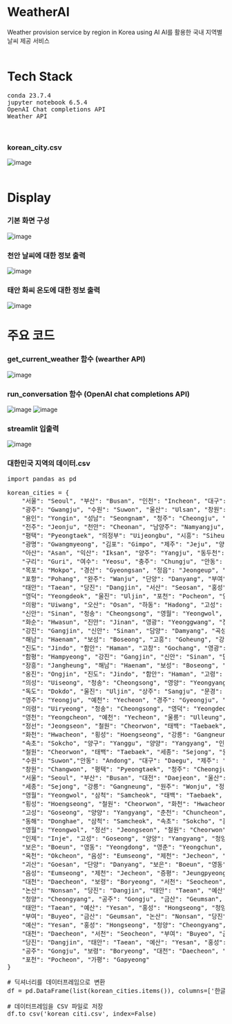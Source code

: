# WeatherAI
Weather provision service by region in Korea using AI
AI를 활용한 국내 지역별 날씨 제공 서비스
<br>
<br>

# Tech Stack
<pre>
conda 23.7.4
jupyter notebook 6.5.4
OpenAI Chat completions API
Weather API
</pre>
<br>

### korean_city.csv
![image](https://github.com/dlwnsgur9242/WeatherAI/assets/90494150/25693f4c-4cfc-448a-8b45-7d59f63f8ce4)
<br>
<br>



# Display
### 기본 화면 구성
![image](https://github.com/dlwnsgur9242/WeatherAI/assets/90494150/8f2517c9-cb33-422c-8ceb-68c9f45be5c9)
<br>

### 천안 날씨에 대한 정보 출력
![image](https://github.com/dlwnsgur9242/WeatherAI/assets/90494150/5e4f2ef0-fbda-4c06-b555-0fb9980d18e3)
<br>

### 태안 화씨 온도에 대한 정보 출력
![image](https://github.com/dlwnsgur9242/WeatherAI/assets/90494150/d397d24f-7671-452c-97c2-8e41cef8c2e9)




# 주요 코드
### get_current_weather 함수 (wearther API)
![image](https://github.com/dlwnsgur9242/WeatherAI/assets/90494150/7d78624b-80e3-48fd-a88e-c0931e095c1e)
<br>

### run_conversation 함수 (OpenAI chat completions API)
![image](https://github.com/dlwnsgur9242/WeatherAI/assets/90494150/e8a6f87b-21e1-48e9-adc2-181109e221df)
![image](https://github.com/dlwnsgur9242/WeatherAI/assets/90494150/d99bfc8a-5d10-4355-9e9a-9487732e1065)
<br>

### streamlit 입출력
![image](https://github.com/dlwnsgur9242/WeatherAI/assets/90494150/bfe1adb1-3011-4407-9e18-d524edd9678f)

### 대한민국 지역의 데이터.csv
<pre>
import pandas as pd

korean_cities = {
    "서울": "Seoul", "부산": "Busan", "인천": "Incheon", "대구": "Daegu", "대전": "Daejeon",
    "광주": "Gwangju", "수원": "Suwon", "울산": "Ulsan", "창원": "Changwon", "고양": "Goyang",
    "용인": "Yongin", "성남": "Seongnam", "청주": "Cheongju", "안산": "Ansan", "안양": "Anyang",
    "전주": "Jeonju", "천안": "Cheonan", "남양주": "Namyangju", "화성": "Hwaseong", "파주": "Paju",
    "평택": "Pyeongtaek", "의정부": "Uijeongbu", "시흥": "Siheung", "김해": "Gimhae", "구미": "Gumi",
    "광명": "Gwangmyeong", "김포": "Gimpo", "제주": "Jeju", "양산": "Yangsan", "나주": "Naju",
    "아산": "Asan", "익산": "Iksan", "양주": "Yangju", "동두천": "Dongducheon", "이천": "Icheon",
    "구리": "Guri", "여수": "Yeosu", "충주": "Chungju", "안동": "Andong", "김천": "Gimcheon",
    "목포": "Mokpo", "경산": "Gyeongsan", "정읍": "Jeongeup", "거제": "Geoje", "진주": "Jinju",
    "포항": "Pohang", "완주": "Wanju", "단양": "Danyang", "부여": "Buyeo", "보령": "Boryeong",
    "태안": "Taean", "당진": "Dangjin", "서산": "Seosan", "홍성": "Hongseong", "청양": "Cheongyang",
    "영덕": "Yeongdeok", "울진": "Uljin", "포천": "Pocheon", "양평": "Yangpyeong", "하남": "Hanam",
    "의왕": "Uiwang", "오산": "Osan", "하동": "Hadong", "고성": "Goseong", "영암": "Yeongam",
    "신안": "Sinan", "청송": "Cheongsong", "영월": "Yeongwol", "고창": "Gochang", "무주": "Muju",
    "화순": "Hwasun", "진안": "Jinan", "영광": "Yeonggwang", "장성": "Jangseong", "함평": "Hampyeong",
    "강진": "Gangjin", "신안": "Sinan", "담양": "Damyang", "곡성": "Gokseong", "장흥": "Jangheung",
    "해남": "Haenam", "보성": "Boseong", "고흥": "Goheung", "강화": "Ganghwa", "옹진": "Ongjin",
    "진도": "Jindo", "함안": "Haman", "고창": "Gochang", "영광": "Yeonggwang", "장성": "Jangseong",
    "함평": "Hampyeong", "강진": "Gangjin", "신안": "Sinan", "담양": "Damyang", "곡성": "Gokseong",
    "장흥": "Jangheung", "해남": "Haenam", "보성": "Boseong", "고흥": "Goheung", "강화": "Ganghwa",
    "옹진": "Ongjin", "진도": "Jindo", "함안": "Haman", "고령": "Goryeong", "성주": "Seongju",
    "의성": "Uiseong", "청송": "Cheongsong", "영양": "Yeongyang", "영덕": "Yeongdeok", "울릉": "Ulleung",
    "독도": "Dokdo", "울진": "Uljin", "상주": "Sangju", "문경": "Mungyeong", "안동": "Andong",
    "영주": "Yeongju", "예천": "Yecheon", "경주": "Gyeongju", "청도": "Cheongdo", "군위": "Gunwi",
    "의령": "Uiryeong", "청송": "Cheongsong", "영덕": "Yeongdeok", "영양": "Yeongyang", "영주": "Yeongju",
    "영천": "Yeongcheon", "예천": "Yecheon", "울릉": "Ulleung", "울진": "Uljin", "인제": "Inje",
    "정선": "Jeongseon", "철원": "Cheorwon", "태백": "Taebaek", "평창": "Pyeongchang", "홍천": "Hongcheon",
    "화천": "Hwacheon", "횡성": "Hoengseong", "강릉": "Gangneung", "동해": "Donghae", "삼척": "Samcheok",
    "속초": "Sokcho", "양구": "Yanggu", "양양": "Yangyang", "인제": "Inje", "정선": "Jeongseon",
    "철원": "Cheorwon", "태백": "Taebaek", "세종": "Sejong", "원주": "Wonju", "춘천": "Chuncheon", "천안": "Cheonan",
    "수원": "Suwon","안동": "Andong", "대구": "Daegu", "제주": "Jeju", "포항": "Pohang", "광주": "Gwangju",
    "창원": "Changwon", "평택": "Pyeongtaek", "청주": "Cheongju", "안산": "Ansan", "양산": "Yangsan",
    "서울": "Seoul", "부산": "Busan", "대전": "Daejeon", "울산": "Ulsan", "인천": "Incheon",
    "세종": "Sejong", "강릉": "Gangneung", "원주": "Wonju", "정선": "Jeongseon", "동해": "Donghae",
    "영월": "Yeongwol", "삼척": "Samcheok", "태백": "Taebaek", "속초": "Sokcho", "홍천": "Hongcheon",
    "횡성": "Hoengseong", "철원": "Cheorwon", "화천": "Hwacheon", "양구": "Yanggu", "인제": "Inje",
    "고성": "Goseong", "양양": "Yangyang", "춘천": "Chuncheon", "원주": "Wonju", "강릉": "Gangneung",
    "동해": "Donghae", "삼척": "Samcheok", "속초": "Sokcho", "홍천": "Hongcheon", "횡성": "Hoengseong",
    "영월": "Yeongwol", "정선": "Jeongseon", "철원": "Cheorwon", "화천": "Hwacheon", "양구": "Yanggu",
    "인제": "Inje", "고성": "Goseong", "양양": "Yangyang", "청양": "Cheongyang", "단양": "Danyang",
    "보은": "Boeun", "영동": "Yeongdong", "영춘": "Yeongchun", "영동": "Yeongdong", "보은": "Boeun",
    "옥천": "Okcheon", "음성": "Eumseong", "제천": "Jecheon", "증평": "Jeungpyeong", "진천": "Jincheon",
    "괴산": "Goesan", "단양": "Danyang", "보은": "Boeun", "영동": "Yeongdong", "옥천": "Okcheon",
    "음성": "Eumseong", "제천": "Jecheon", "증평": "Jeungpyeong", "진천": "Jincheon", "괴산": "Goesan",
    "대천": "Daecheon", "보령": "Boryeong", "서천": "Seocheon", "부여": "Buyeo", "금산": "Geumsan",
    "논산": "Nonsan", "당진": "Dangjin", "태안": "Taean", "예산": "Yesan", "홍성": "Hongseong",
    "청양": "Cheongyang", "공주": "Gongju", "금산": "Geumsan", "논산": "Nonsan", "당진": "Dangjin",
    "태안": "Taean", "예산": "Yesan", "홍성": "Hongseong", "청양": "Cheongyang", "공주": "Gongju",
    "부여": "Buyeo", "금산": "Geumsan", "논산": "Nonsan", "당진": "Dangjin", "태안": "Taean",
    "예산": "Yesan", "홍성": "Hongseong", "청양": "Cheongyang", "공주": "Gongju", "보령": "Boryeong",
    "대천": "Daecheon", "서천": "Seocheon", "부여": "Buyeo", "금산": "Geumsan", "논산": "Nonsan",
    "당진": "Dangjin", "태안": "Taean", "예산": "Yesan", "홍성": "Hongseong", "청양": "Cheongyang",
    "공주": "Gongju", "보령": "Boryeong", "대천": "Daecheon", "서천": "Seocheon", "연천": "Yeoncheon",
    "포천": "Pocheon", "가평": "Gapyeong"
}

# 딕셔너리를 데이터프레임으로 변환
df = pd.DataFrame(list(korean_cities.items()), columns=['한글 도시 이름', '영어 도시 이름'])

# 데이터프레임을 CSV 파일로 저장
df.to_csv('korean_citi.csv', index=False)
</pre>
